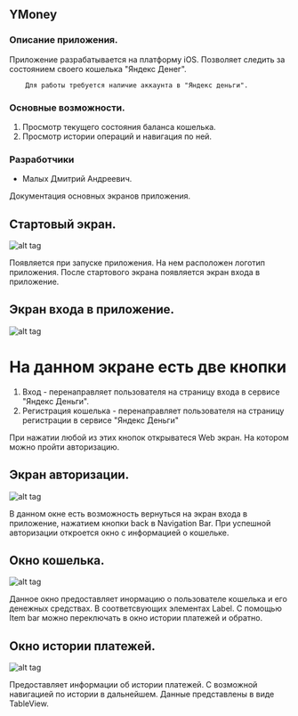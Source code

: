 ## YMoney

### Описание приложения.
Приложение разрабатывается на платформу iOS. Позволяет следить за состоянием своего кошелька "Яндекс Денег".

        Для работы требуется наличие аккаунта в "Яндекс деньги".

### Основные возможности.
1. Просмотр текущего состояния баланса кошелька.
2. Просмотр истории операций и навигация по ней.

### Разработчики
* Малых Дмитрий Андреевич.

Документация основных экранов приложения.

## Стартовый экран.
![alt tag](https://raw.githubusercontent.com/3XclusiVe/YMoney/master/documentation/launchscreen.jpg)

Появляется при запуске приложения. На нем расположен логотип приложения.
После стартового экрана появляется экран входа в приложение.

## Экран входа в приложение.
![alt tag](https://raw.githubusercontent.com/3XclusiVe/YMoney/master/documentation/enter.jpg)

# На данном экране есть две кнопки
1. Вход - перенаправляет пользователя на страницу входа в сервисе "Яндекс Деньги".
2. Регистрация кошелька - перенаправляет пользователя на страницу регистрации в сервисе "Яндекс Деньги"

При нажатии любой из этих кнопок открыватеся Web экран. На котором можно пройти авторизацию.

## Экран авторизации.
![alt tag](https://raw.githubusercontent.com/3XclusiVe/YMoney/master/documentation/web.jpg)

В данном окне есть возможность вернуться на экран входа в приложение, нажатием кнопки back в Navigation Bar.
При успешной авторизации откроется окно с информацией о кошельке.

## Окно кошелька.
![alt tag](https://raw.githubusercontent.com/3XclusiVe/YMoney/master/documentation/wallet.jpg)

Данное окно предоставляет инормацию о пользователе кошелька и его денежных средствах. В соответсвующих элементах Label.
С помощью Item bar можно переключать в окно истории платежей и обратно.

## Окно истории платежей.
![alt tag](https://raw.githubusercontent.com/3XclusiVe/YMoney/master/documentation/ophistory.jpg)

Предоставляет информации об истории платежей. С возможной навигацией по истории в дальнейшем.
Данные представлены в виде TableView.





